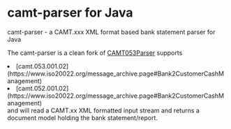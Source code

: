 # camt-parser for Java
camt-parser - a CAMT.xxx XML format based bank statement parser for Java

The camt-parser is a clean fork of [CAMT053Parser](https://github.com/tjeerdnet/CAMT053Parser) supports
<li> [camt.053.001.02](https://www.iso20022.org/message_archive.page#Bank2CustomerCashManagement) </li>
<li> [camt.052.001.02](https://www.iso20022.org/message_archive.page#Bank2CustomerCashManagement) </li>
  and will
read a CAMT.xx XML formatted input stream and returns a document model holding the bank statement/report.
